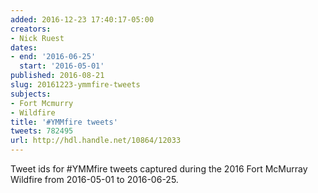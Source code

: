 ```yaml
---
added: 2016-12-23 17:40:17-05:00
creators:
- Nick Ruest
dates:
- end: '2016-06-25'
  start: '2016-05-01'
published: 2016-08-21
slug: 20161223-ymmfire-tweets
subjects:
- Fort Mcmurry
- Wildfire
title: '#YMMfire tweets'
tweets: 782495
url: http://hdl.handle.net/10864/12033
---
```


Tweet ids for #YMMfire tweets captured during the 2016 Fort McMurray Wildfire from 2016-05-01 to 2016-06-25.
